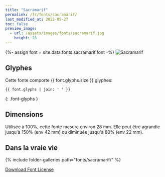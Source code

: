 ```yaml
---
title: "Sacramarif"
permalink: /fr/fonts/sacramarif/
last_modified_at: 2022-05-27
toc: false
preview_image:
  - url: /assets/images/fonts/sacramarif.jpg
    height: 26
---
```

{%- assign font = site.data.fonts.sacramarif.font -%}
![Sacramarif](/assets/images/fonts/sacramarif.jpg)

## Glyphes

Cette fonte comporte  {{ font.glyphs.size }} glyphes:

```
{{ font.glyphs | join: ' ' }}
```
{: .font-glyphs }


## Dimensions
Utilisée à 100%, cette fonte mesure environ 28 mm.
Elle peut être agrandie jusqu'à 150% (env 42 mm) ou diminuée jusqu'à 80% (env 22 mm).

## Dans la vraie vie

{% include folder-galleries path="fonts/sacramarif/" %}


[Download Font License](https://github.com/inkstitch/inkstitch/tree/main/fonts/sacramarif/LICENSE)
